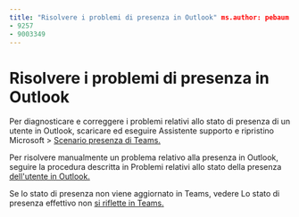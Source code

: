 ```yaml
---
title: "Risolvere i problemi di presenza in Outlook" ms.author: pebaum author: pebaum manager: scotv ms.date: 04/8/2021 ms.audience: Admin ms.topic: article ms.service: o365-administration ROBOTS: NOINDEX, NOFOLLOW localization_priority: Priority ms.collection: Adm_O365 ms.custom: (
- 9257
- 9003349
---
```


# <a name="troubleshoot-presence-issues-in-outlook"></a>Risolvere i problemi di presenza in Outlook

Per diagnosticare e correggere i problemi relativi allo stato di presenza di un utente in Outlook, scaricare ed eseguire Assistente supporto e ripristino Microsoft > [Scenario presenza di Teams.](https://aka.ms/SaRA-TeamsPresenceScenario)

Per risolvere manualmente un problema relativo alla presenza in Outlook, seguire la procedura descritta in Problemi relativi allo stato della presenza [dell'utente in Outlook.](https://docs.microsoft.com/microsoftteams/troubleshoot/teams-im-presence/issues-with-presence-in-outlook)

Se lo stato di presenza non viene aggiornato in Teams, vedere Lo stato di presenza effettivo non [si riflette in Teams.](https://docs.microsoft.com/microsoftteams/troubleshoot/teams-im-presence/presence-not-show-actual-status)
